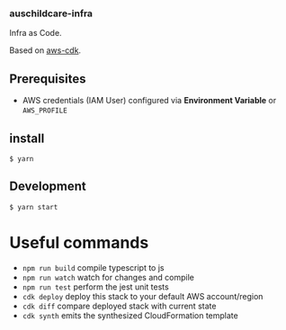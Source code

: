 ### auschildcare-infra

Infra as Code. 

Based on [aws-cdk](https://github.com/aws/aws-cdk).


## Prerequisites

- AWS credentials (IAM User) configured via **Environment Variable** or `AWS_PROFILE`

## install
```
$ yarn
```

## Development

```
$ yarn start
```


# Useful commands

 * `npm run build`   compile typescript to js
 * `npm run watch`   watch for changes and compile
 * `npm run test`    perform the jest unit tests
 * `cdk deploy`      deploy this stack to your default AWS account/region
 * `cdk diff`        compare deployed stack with current state
 * `cdk synth`       emits the synthesized CloudFormation template
